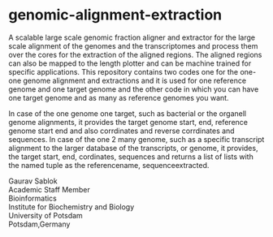 # genomic-alignment-extraction
A scalable large scale genomic fraction aligner and extractor for the large scale alignment of the genomes and the transcriptomes and process them over the cores for the extraction of the aligned regions. The aligned regions can also be mapped to the length plotter and can be machine trained for specific applications. This repository contains two codes one for the one-one genome alignment and extractions and it is used for one reference genome and one target genome and the other code in which you can have one target genome and as many as reference genomes you want. 

In case of the one genome one target, such as bacterial or the organell genome alignments, it provides the target genome start, end, reference genome start end and also corrdinates and reverse corrdinates and sequences. In case of the one 2 many genome, such as a specific transcript alignment to the larger database of the transcripts, or genome, it provides, the target start, end, cordinates, sequences and returns a list of lists with the named tuple as the referencename, sequenceextracted. 

Gaurav Sablok \
Academic Staff Member \
Bioinformatics \
Institute for Biochemistry and Biology \
University of Potsdam \
Potsdam,Germany
